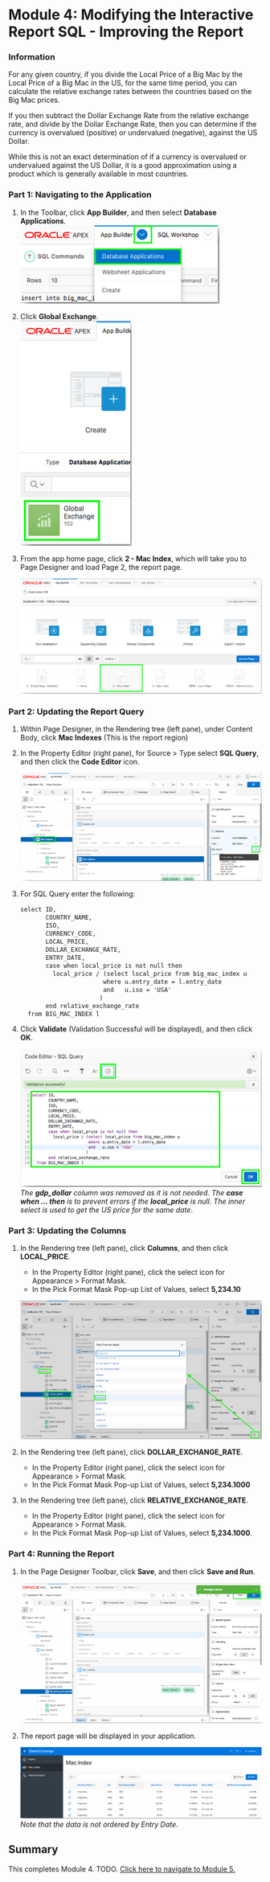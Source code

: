 # Module 4: Modifying the Interactive Report SQL - Improving the Report

### Information

For any given country, if you divide the Local Price of a Big Mac by the Local Price of a Big Mac in the US, for the same time period, you can calculate the relative exchange rates between the countries based on the Big Mac prices.

If you then subtract the Dollar Exchange Rate from the relative exchange rate, and divide by the Dollar Exchange Rate, then you can determine if the currency is overvalued (positive) or undervalued (negative), against the US Dollar.

While this is not an exact determination of if a currency is overvalued or undervalued against the US Dollar, it is a good approximation using a product which is generally available in most
countries.

### **Part 1**: Navigating to the Application

1. In the Toolbar, click **App Builder**, and then select **Database Applications**.  
    ![](images/4/database-application.png)

2. Click **Global Exchange**.  
    ![](images/4/global-exchange.png)

3. From the app home page, click **2 - Mac Index**, which will take you to Page Designer and load Page 2, the report page.

    ![](images/4/mac-index.png)

### **Part 2**: Updating the Report Query

1. Within Page Designer, in the Rendering tree (left pane), under Content Body, click **Mac Indexes** (This is the report region)
2. In the Property Editor (right pane), for Source > Type select **SQL Query**, and then click the **Code Editor** icon.

    ![](images/4/code-editor.png)

3. For SQL Query enter the following:
    ```
    select ID,
           COUNTRY_NAME,
           ISO,
           CURRENCY_CODE,
           LOCAL_PRICE,
           DOLLAR_EXCHANGE_RATE,
           ENTRY_DATE,
           case when local_price is not null then
             local_price / (select local_price from big_mac_index u
                           where u.entry_date = l.entry_date
                           and   u.iso = 'USA'
                          )
           end relative_exchange_rate
      from BIG_MAC_INDEX l
    ```

4. Click **Validate** (Validation Successful will be displayed), and then click **OK**.

    ![](images/4/sql-query.png)
    *The **gdp_dollar** column was removed as it is not needed*.
    *The **case when … then** is to prevent errors if the **local_price** is null*.
    *The inner select is used to get the US price for the same date*.

### **Part 3**: Updating the Columns

1. In the Rendering tree (left pane), click **Columns**, and then click **LOCAL_PRICE**.
    - In the Property Editor (right pane), click the select icon for Appearance > Format Mask.
    - In the Pick Format Mask Pop-up List of Values, select **5,234.10**

    ![](images/4/pick-format-mask.png)

2. In the Rendering tree (left pane), click **DOLLAR_EXCHANGE_RATE**.
    - In the Property Editor (right pane), click the select icon for Appearance > Format Mask.
    - In the Pick Format Mask Pop-up List of Values, select **5,234.1000**
3. In the Rendering tree (left pane), click **RELATIVE_EXCHANGE_RATE**.
    - In the Property Editor (right pane), click the select icon for Appearance > Format Mask.
    - In the Pick Format Mask Pop-up List of Values, select **5,234.1000**.

### **Part 4**: Running the Report

1. In the Page Designer Toolbar, click **Save**, and then click **Save and Run**.

    ![](images/4/save-and-run.png)

2. The report page will be displayed in your application.

    ![](images/4/application-page.png)
    *Note that the data is not ordered by Entry Date*.

## Summary

This completes Module 4. TODO. [Click here to navigate to Module 5.](5-updating-the-report-in-the-runtime-environment-updating-the-report-view.md)

